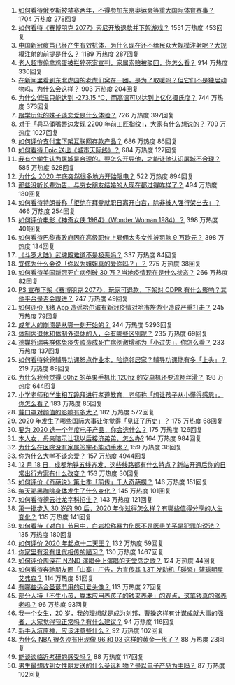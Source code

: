 1. [如何看待俄罗斯被禁赛两年，不得参加东京奥运会等重大国际体育赛事？](https://www.zhihu.com/question/435327527) 1704 万热度 278回复
1. [如何看待《赛博朋克 2077》索尼开放退款并下架游戏？](https://www.zhihu.com/question/435363731) 1551 万热度 453回复
1. [中国新冠疫苗已经产生有效抗体，为什么现在还不给民众大规模注射呢？大规模注射的前提是什么？](https://www.zhihu.com/question/431748876) 1189 万热度 287回复
1. [老人超市偷拿鸡蛋被拦猝死案宣判，家属索赔被驳回，你怎么看？](https://www.zhihu.com/question/435361432) 914 万热度 330回复
1. [在新闻里看到东北虎园的老虎们窝在一团，是为了取暖吗？但它们不是独居动物吗，为什么会这样？](https://www.zhihu.com/question/435127400) 903 万热度 204回复
1. [为什么低温只能达到 -273.15 ℃，而高温可以达到上亿亿摄氏度？](https://www.zhihu.com/question/405858890) 744 万热度 373回复
1. [跟学历低的妹子谈恋爱是什么体验？](https://www.zhihu.com/question/31070823) 726 万热度 397回复
1. [对于「兵马俑嘴唇边发现 2200 年前工匠指纹」，大家有什么想说的？](https://www.zhihu.com/question/435177701) 709 万热度 1027回复
1. [如何评价支付宝下架互联网存款产品？](https://www.zhihu.com/question/435363229) 686 万热度 86回复
1. [如何看待 Epic 送出《城市天际线》？](https://www.zhihu.com/question/435375367) 684 万热度 127回复
1. [我有个学生认为屠城是合理的。要怎么开导他，才能让他认识屠城不合理？](https://www.zhihu.com/question/434467214) 585 万热度 628回复
1. [为什么 2020 年底突然很多地方开始限电？](https://www.zhihu.com/question/434800740) 522 万热度 894回复
1. [那些没听长辈劝告，与穷女朋友结婚的人现在都过得咋样了？](https://www.zhihu.com/question/274465691) 494 万热度 180回复
1. [如何看待特朗普称「拒绝在拜登就职日离开白宫，除非被人强行架出去」？](https://www.zhihu.com/question/435351079) 466 万热度 254回复
1. [如何评价电影《神奇女侠 1984》（Wonder Woman 1984）？](https://www.zhihu.com/question/431434430) 398 万热度 401回复
1. [如何看待巴黎市政府因在高级职位上雇佣太多女性被罚款 9 万欧元？](https://www.zhihu.com/question/435098237) 398 万热度 134回复
1. [《斗罗大陆》武魂殿难道不是极恶吗？](https://www.zhihu.com/question/434900268) 337 万热度 84回复
1. [宜修为什么会说「你以为姐姐真的爱你吗？」？](https://www.zhihu.com/question/426404843) 275 万热度 38回复
1. [如何看待美国新冠死亡病例破 30 万？当地疫情现在是什么状态？](https://www.zhihu.com/question/435059727) 266 万热度 82回复
1. [PS 宣布下架《赛博朋克 2077》，玩家可退款，下架对 CDPR 有什么影响？其他平台是否会跟进？](https://www.zhihu.com/question/435381558) 247 万热度 49回复
1. [如何评价飞猪 App 造谣哈尔滨有新冠疫情对哈市旅游业造成严重打击？](https://www.zhihu.com/question/435333197) 245 万热度 79回复
1. [成年人的崩溃是从哪一刻开始的？](https://www.zhihu.com/question/313655517) 244 万热度 5293回复
1. [体制内退休和体制外退休的人，会有哪些区别呢？](https://www.zhihu.com/question/435026001) 235 万热度 69回复
1. [德媒将瑞典群体免疫失败造成死亡病例激增称为「小过失」，你怎么看？](https://www.zhihu.com/question/435356865) 233 万热度 137回复
1. [如何看待爸爸辅导功课怒点作业本，险烧邻居家？辅导功课能有多「上头」？](https://www.zhihu.com/question/435380756) 219 万热度 89回复
1. [为什么我会觉得 60hz 的苹果手机比 120hz 的安卓机还要流畅丝滑？](https://www.zhihu.com/question/426473871) 198 万热度 644回复
1. [小学老师和学生相互跪拜进行孝道教育，老师称「想让孩子从小懂得感恩」，你怎么看？](https://www.zhihu.com/question/435248534) 183 万热度 85回复
1. [戴口罩对颜值的影响有多大？](https://www.zhihu.com/question/378541354) 182 万热度 572回复
1. [2020 年发生了哪些国际大事让你觉得「见证了历史」？](https://www.zhihu.com/question/435217794) 175 万热度 68回复
1. [要为 2020 选一个年度电子产品，你会选什么？](https://www.zhihu.com/question/434977165) 175 万热度 126回复
1. [本人女，母亲暗示让我以后接济弟弟，怎么办?](https://www.zhihu.com/question/429839582) 164 万热度 984回复
1. [为什么在医院没有家属签字不能动手术？](https://www.zhihu.com/question/20262131) 159 万热度 36回复
1. [你为什么大学不谈恋爱？](https://www.zhihu.com/question/281437650) 157 万热度 4944回复
1. [12 月 18 日，成都地铁五线齐发，这些线路都有什么特点？新站开通后你的日常出行方案有什么改变？](https://www.zhihu.com/question/435294682) 153 万热度 30回复
1. [如何评价《奇葩说》第七季「前传」千人奇葩捞？](https://www.zhihu.com/question/434817235) 146 万热度 151回复
1. [每天喝黑咖啡身体发生了什么变化？](https://www.zhihu.com/question/288019786) 145 万热度 101回复
1. [如何看待德云社龙字科招生？](https://www.zhihu.com/question/435367805) 143 万热度 121回复
1. [第一批步入 30 岁的 90 后，2020 年你过得怎么样？有哪些值得分享的人生变化？](https://www.zhihu.com/question/435391542) 135 万热度 141回复
1. [如何看待《对白》节目中，白岩松称暴力伤医不是医患关系是犯罪的说法？](https://www.zhihu.com/question/435304124) 135 万热度 180回复
1. [如何评价 2020 年起点十二天王？](https://www.zhihu.com/question/435378328) 132 万热度 59回复
1. [你家里有没有世代相传的陋习？](https://www.zhihu.com/question/428104481) 130 万热度 1467回复
1. [如何评价周深在 NZND 演唱会上演唱的天堂岛之歌？](https://www.zhihu.com/question/435410168) 124 万热度 44回复
1. [如何看待奔驰朋友圈「山寨」广告，为宣传其 1.3T 发动机「碰瓷」篮球明星艾弗森？](https://www.zhihu.com/question/435364077) 114 万热度 51回复
1. [有哪些适合圣诞节用的可爱头像？](https://www.zhihu.com/question/306838831) 113 万热度 27回复
1. [部分人持「不生小孩，靠本应用养孩子的钱来养老」的观点，这笔钱真的够养老吗？](https://www.zhihu.com/question/428647620) 96 万热度 93回复
1. [我一个女生，20 岁，我的理想就是成为刘邦，曹操这样有计谋成就大事的强者，大家觉得我正常吗？有什么建议？](https://www.zhihu.com/question/434217178) 94 万热度 116回复
1. [新手入坑原神，应该注意些什么？](https://www.zhihu.com/question/434550697) 92 万热度 102回复
1. [为什么 NBA 很久没有出现像 96 和 03 这样的黄金一代了？](https://www.zhihu.com/question/430356326) 88 万热度 23回复
1. [能谈谈临近考研的感受吗？](https://www.zhihu.com/question/433746839) 88 万热度 117回复
1. [男生最想收到女性朋友送的什么圣诞礼物？是以电子产品为主吗？](https://www.zhihu.com/question/434228572) 87 万热度 102回复